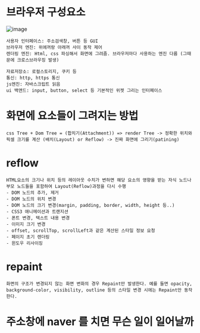 # 브라우저 구성요소

![image](https://github.com/KoGaYoung/JS-study/assets/36693355/0a0d672b-6254-451e-8f93-69a87f88339c)

~~~
사용자 인터페이스: 주소검색창, 버튼 등 GUI
브라우저 엔진: 위에꺼랑 아래꺼 사이 동작 제어
렌더링 엔진: Html, css 파싱해서 화면에 그려줌. 브라우저마다 사용하는 엔진 다름 (그때문에 크로스브라우징 발생)

자료저장소: 로컬스토리지, 쿠키 등
통신: http, https 통신
js엔진: 자바스크립트 읽음
ui 백앤드: input, button, select 등 기본적인 위젯 그리는 인터페이스
~~~

# 화면에 요소들이 그려지는 방법
~~~
css Tree + Dom Tree = (합치기(Attachment)) => render Tree -> 정확한 위치와 픽셀 크기를 계산 (배치(Layout) or Reflow) -> 진짜 화면에 그리기(patining)
~~~

# reflow
~~~
HTML요소의 크기나 위치 등의 레이아웃 수치가 변하면 해당 요소의 영향을 받는 자식 노드나 부모 노드들을 포함하여 Layout(Reflow)과정을 다시 수행
- DOM 노드의 추가, 제거
- DOM 노드의 위치 변경
- DOM 노드의 크기 변경(margin, padding, border, width, height 등..)
- CSS3 애니메이션과 트랜지션
- 폰트 변경, 텍스트 내용 변경
- 이미지 크기 변경
- offset, scrollTop, scrollLeft과 같은 계산된 스타일 정보 요청
- 페이지 초기 렌더링
- 윈도우 리사이징
~~~

# repaint
~~~
화면의 구조가 변경되지 않는 화면 변화의 경우 Repaint만 발생한다. 예를 들면 opacity, background-color, visibility, outline 등의 스타일 변경 시에는 Repaint만 동작한다.
~~~

# 주소창에 naver 를 치면 무슨 일이 일어날까
~~~

~~~
